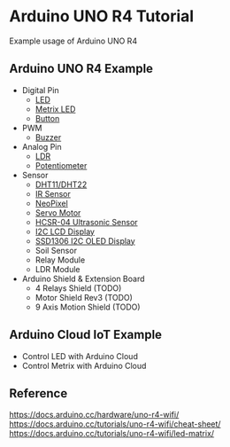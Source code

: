 # Arduino UNO R4 Tutorial

Example usage of Arduino UNO R4

## Arduino UNO R4 Example

- Digital Pin
  - [LED](https://github.com/PerfecXX/Arduino-UNO-R4-Tutorial/tree/main/example/led)
  - [Metrix LED](https://github.com/PerfecXX/Arduino-UNO-R4-Tutorial/tree/main/example/matrix_led)
  - [Button](https://github.com/PerfecXX/Arduino-UNO-R4-Tutorial/tree/main/example/button)
- PWM
  - [Buzzer](https://github.com/PerfecXX/Arduino-UNO-R4-Tutorial/tree/main/example/buzzer)
- Analog Pin
  - [LDR](https://github.com/PerfecXX/Arduino-UNO-R4-Tutorial/tree/main/example/ldr)
  - [Potentiometer](https://github.com/PerfecXX/Arduino-UNO-R4-Tutorial/tree/main/example/potentiometer)
- Sensor
  - [DHT11/DHT22](https://github.com/PerfecXX/ArduinoUNOR4Tutorial/tree/main/example/dht)
  - [IR Sensor](https://github.com/PerfecXX/Arduino-UNO-R4-Tutorial/tree/main/example/infrared%20sensor)
  - [NeoPixel](https://github.com/PerfecXX/ArduinoUNOR4Tutorial/tree/main/example/neopixel)
  - [Servo Motor](https://github.com/PerfecXX/Arduino-UNO-R4-Tutorial/tree/main/example/servo)
  - [HCSR-04 Ultrasonic Sensor](https://github.com/PerfecXX/Arduino-UNO-R4-Tutorial/tree/main/example/hcsr04%20ultrasonic%20sensor)
  - [I2C LCD Display](https://github.com/PerfecXX/Arduino-UNO-R4-Tutorial/tree/main/example/lcd)
  - [SSD1306 I2C OLED Display](https://github.com/PerfecXX/ArduinoUNOR4Tutorial/tree/main/example/ssd1306)
  - Soil Sensor
  - Relay Module
  - LDR Module
- Arduino Shield & Extension Board
  - 4 Relays Shield (TODO)
  - Motor Shield Rev3 (TODO)
  - 9 Axis Motion Shield (TODO)

## Arduino Cloud IoT Example

- Control LED with Arduino Cloud
- Control Metrix with Arduino Cloud

## Reference

https://docs.arduino.cc/hardware/uno-r4-wifi/
https://docs.arduino.cc/tutorials/uno-r4-wifi/cheat-sheet/
https://docs.arduino.cc/tutorials/uno-r4-wifi/led-matrix/
